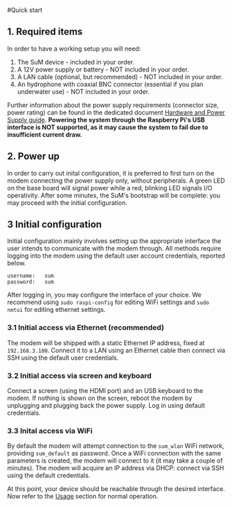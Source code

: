 #Quick start
## 1. Required items
In order to have a working setup you will need:

1. The SuM device - included in your order.
2. A 12V power supply or battery - NOT included in your order.
3. A LAN cable (optional, but recommended) - NOT included in your order.
4. An hydrophone with coaxial BNC connector (essential if you plan underwater use) - NOT included in your order.

Further information about the power supply requirements (connector size, power rating) can be found in the dedicated document [Hardware and Power Supply guide](#). __Powering the system through the Raspberry Pi's USB interface is NOT supported, as it may cause the system to fail due to insufficient current draw.__

## 2. Power up
In order to carry out inital configuration, it is preferred to first turn on the modem connecting the power supply only, without peripherals. A green LED on the base board will signal power while a red, blinking LED signals I/O operativity.
After some minutes, the SuM's bootstrap will be complete: you may proceed with the initial configuration. 

## 3 Initial configuration
Initial configuration mainly involves setting up the appropriate interface the user intends to communicate with the modem through. All methods require logging into the modem using the default user account credentials, reported below.

	username:	sum
	password:	sum

After logging in, you may configure the interface of your choice. We recommend using `sudo raspi-config` for editing WiFi settings and `sudo nmtui` for editing ethernet settings.
### 3.1 Initial access via Ethernet (recommended)
The modem will be shipped with a static Ethernet IP address, fixed at `192.168.3.100`. Connect it to a LAN using an Ethernet cable then connect via SSH using the default user credentials.
### 3.2 Initial access via screen and keyboard
Connect a screen (using the HDMI port) and an USB keyboard to the modem. If nothing is shown on the screen, reboot the modem by unplugging and plugging back the power supply. Log in using default credentials.
### 3.3 Inital access via WiFi
By default the modem will attempt connection to the `sum_wlan` WiFi network, providing `sum_default` as password. Once a WiFi connection with the same parameters is created, the modem will connect to it (it may take a couple of minutes). The modem will acquire an IP address via DHCP: connect via SSH using the default credentials.

At this point, your device should be reachable through the desired interface.
Now refer to the [Usage](usage.md) section for normal operation.
